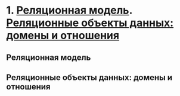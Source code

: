 # 1. [Реляционная модель](#реляционная-модель). [Реляционные объекты данных: домены и отношения](#реляционные-объекты-данных-домены-и-отношения)

## Реляционная модель

## Реляционные объекты данных: домены и отношения